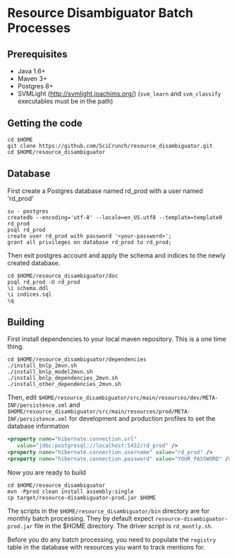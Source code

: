 Resource Disambiguator Batch Processes
======================================

Prerequisites
-------------
 * Java 1.6+
 * Maven 3+
 * Postgres 8+
 * SVMLight (http://svmlight.joachims.org/) (`svm_learn` and `svm_classify` executables must be in the path)
 
Getting the code
----------------

    cd $HOME
    git clone https://github.com/SciCrunch/resource_disambiguator.git
    cd $HOME/resource_disambiguator

Database
--------

First create a Postgres database named rd_prod with a user named 'rd_prod' 

    su - postgres
    createdb --encoding='utf-8' --locale=en_US.utf8 --template=template0 rd_prod
    psql rd_prod
    create user rd_prod with password '<your-password>';
    grant all privileges on database rd_prod to rd_prod;
   
Then exit postgres account and apply the schema and indices to the newly 
created database.
   
    cd $HOME/resource_disambiguator/doc
    psql rd_prod -U rd_prod
    \i schema.ddl
    \i indices.sql
    \q


Building
--------

First install dependencies to your local maven repository. This is a one time thing.

    cd $HOME/resource_disambiguator/dependencies
    ./install_bnlp_2mvn.sh
    ./install_bnlp_model2mvn.sh
    ./install_bnlp_dependencies_2mvn.sh
    ./install_other_dependencies_2mvn.sh

Then, edit `$HOME/resource_disambiguator/src/main/resources/dev/META-INF/persistence.xml` and `$HOME/resource_disambiguator/src/main/resources/prod/META-INF/persistence.xml` for development and production profiles to set the database information

```xml
<property name="hibernate.connection.url"
   value="jdbc:postgresql://localhost:5432/rd_prod" />
<property name="hibernate.connection.username" value="rd_prod" />
<property name="hibernate.connection.password" value="YOUR_PASSWORD" />
```

Now you are ready to build

    cd $HOME/resource_disambiguator
    mvn -Pprod clean install assembly:single
    cp target/resource-disambiguator-prod.jar $HOME

The scripts in the `$HOME/resource_disambiguator/bin` directory are for monthly batch processing. They by default expect `resource-disambiguator-prod.jar` file in the $HOME directory. The driver script is `rd_montly.sh`. 

Before you do any batch processing, you need to populate the `registry` table in the database with resources you want to track mentions for.



